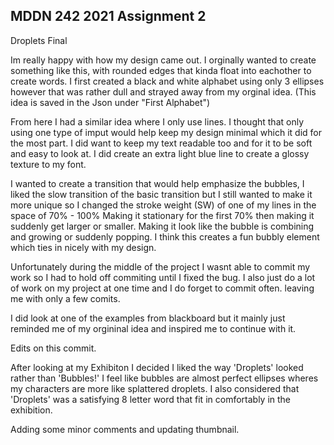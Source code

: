 ## MDDN 242 2021 Assignment 2

Droplets
Final

Im really happy with how my design came out. I orginally wanted to create something like this, with rounded edges that kinda float into eachother to create words. I first created a black and white alphabet using only 3 ellipses however that was rather dull and strayed away from my orginal idea. 
(This idea is saved in the Json under "First Alphabet")

From here I had a similar idea where I only use lines. I thought that only using one type of imput would help keep my design minimal which it did for the most part. I did want to keep my text readable too and for it to be soft and easy to look at. I did create an extra light blue line to create a glossy texture to my font.

I wanted to create a transition that would help emphasize the bubbles, I liked the slow transition of the basic transition but I still wanted to make it more unique so I changed the stroke weight (SW) of one of my lines in the space of 70% - 100% Making it stationary for the first 70% then making it suddenly get larger or smaller. Making it look like the bubble is combining and growing or suddenly popping. I think this creates a fun bubbly element which ties in nicely with my design.

Unfortunately during the middle of the project I wasnt able to commit my work so I had to hold off commiting until I fixed the bug. I also just do a lot of work on my project at one time and I do forget to commit often. leaving me with only a few comits. 

I did look at one of the examples from blackboard but it mainly just reminded me of my orgininal idea and inspired me to continue with it. 


Edits on this commit.

After looking at my Exhibiton I decided I liked the way 'Droplets' looked rather than 'Bubbles!' I feel like bubbles are almost perfect ellipses wheres my characters are more like splattered droplets. I also considered that 'Droplets' was a satisfying 8 letter word that fit in comfortably in the exhibition.

Adding some minor comments and updating thumbnail.



